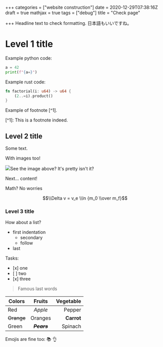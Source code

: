 +++
categories = ["website construction"]
date = 2020-12-29T07:38:16Z
draft = true
mathjax = true
tags = ["debug"]
title = "Check page"

+++
Headline text to check formatting. 日本語もいいですね。

# Level 1 title

Example python code:

```python
a = 42
print(f"{a=}")
```

Example rust code:

```rust
fn factorial(i: u64) -> u64 {
    (2..=i).product()
}
```

Example of footnote \[^1\].

\[^1\]: This is a footnote indeed.

## Level 2 title

Some text.

With images too!

![](/uploads/landscape_full-size_192.jpg)See the image above? It's pretty isn't it?

Next... content!

Math? No worries

$$\\Delta v = v_e \\ln {m_0 \\over m_f}$$

### Level 3 title

How about a list?

* first indentation
  * secondary
  * follow
* last

Tasks:

* \[x\] one
* \[ \] two
* \[x\] three

> Famous last words

| Colors        | Fruits          | Vegetable         |
| ------------- |:---------------:| -----------------:|
| Red           | *Apple*         | Pepper |
| ~~Orange~~    | Oranges         | **Carrot**        |
| Green         | ~~***Pears***~~ | Spinach           |

Emojis are fine too: :books: 👌